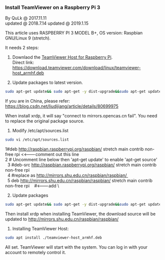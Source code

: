 ### Install TeamViewer on a Raspberry Pi 3

By QuLk @ 2017.11.11 \
updated @ 2018.7.14
updated @ 2019.1.15

This article uses RASPBERRY PI 3 MODEL B+, OS version: Raspbian GNU/Linux 9 (stretch).

It needs 2 steps:

1. Downlaod the [TeamViewer Host for Raspberry Pi](https://www.teamviewer.com/en/download/linux/). \
Direct link: https://download.teamviewer.com/download/linux/teamviewer-host_armhf.deb

1. Update packages to latest version.
```bash
sudo apt-get update&& sudo apt-get -y dist-upgrade&&sudo apt-get update
```
If you are in China, please refer: https://blog.csdn.net/liudijiang/article/details/80699975

When install xrdp, it will say "connect to mirrors.opencas.cn fail". You need to replace the original package source.

  1) Modify /etc/apt/sources.list
```bash
sudo vi /etc/apt/sources.list
```
  1#deb http://raspbian.raspberrypi.org/raspbian/ stretch main contrib non-free rpi    <<---comment out this line   \
  2 # Uncomment line below then 'apt-get update' to enable 'apt-get source'   \
  3 #deb-src http://raspbian.raspberrypi.org/raspbian/ stretch main contrib non-free rpi   \
  4 #replace as http://mirrors.shu.edu.cn/raspbian/raspbian/    \
  5 deb http://mirrors.shu.edu.cn/raspbian/raspbian/ stretch main contrib non-free rpi    #<---add    \

  2) Update packages 
```bash
sudo apt-get update&& sudo apt-get -y dist-upgrade&&sudo apt-get update
```

Then install xrdp when installing TeamViewer, the download source will be updated to http://mirrors.shu.edu.cn/raspbian/raspbian/


1. Installing TeamViewer Host:
```bash
sudo apt install ./teamviewer-host_armhf.deb
```

All set. TeamViewer will start with the system. You can log in with your account to remotely control it.
